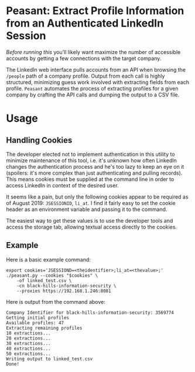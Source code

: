 # Peasant: Extract Profile Information from an Authenticated LinkedIn Session

_Before running this_ you'll likely want maximize the number of accessible accounts by getting a few connections with the target company.

The LinkedIn web interface pulls accounts from an API when browsing the `/people` path of a company profile. Output from each call is highly structured, minimizing guess work involved with extracting fields from each profile. `Peasant` automates the process of extracting profiles for a given company by crafting the API calls and dumping the output to a CSV file.

# Usage

## Handling Cookies

The developer elected not to implement authentication in this utility to minimize maintenance of this tool, i.e. it's unknown how often LinkedIn changes the authentication process and he's too lazy to keep an eye on it (spoilers: it's more complex than just authenticating and pulling records). This means cookies must be supplied at the command line in order to access LinkedIn in context of the desired user.

It seems like a pain, but only the following cookies appear to be required as of August 2019: `JSESSIONID`, `li_at`. I find it fairly easy to set the cookie header as an environment variable and passing it to the command.

The easiest way to get these values is to use the developer tools and access the storage tab, allowing textual access directly to the cookies.

## Example

Here is a basic example command:

```
export cookies='JSESSIOND=<theidentifier>;li_at=<thevalue>;'
./peasant.py --cookies "$cookies" \
    -of linked_test.csv \
    -cn black-hills-information-security \
    --proxies https://192.168.1.246:8081
```

Here is output from the command above:

```
Company Identifier for black-hills-information-security: 3569774
Getting initial profiles
Available profiles: 47
Extracting remaining profiles
10 extractions...
20 extractions...
30 extractions...
40 extractions...
50 extractions...
Writing output to linked_test.csv
Done!
```
